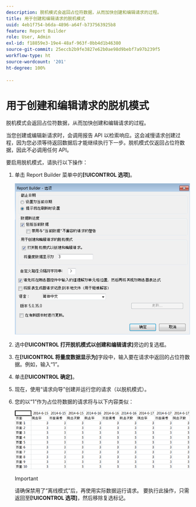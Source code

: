 ```yaml
---
description: 脱机模式会返回占位符数据，从而加快创建和编辑请求的过程。
title: 用于创建和编辑请求的脱机模式
uuid: 4eb1f754-b6da-4896-a64f-b737563925b8
feature: Report Builder
role: User, Admin
exl-id: f18859e3-19e4-48af-963f-0bb4d1b46380
source-git-commit: 25eccb2b9fe3827e62b0ae98d9bebf7a97b239f5
workflow-type: ht
source-wordcount: '201'
ht-degree: 100%

---
```


# 用于创建和编辑请求的脱机模式

脱机模式会返回占位符数据，从而加快创建和编辑请求的过程。

当您创建或编辑新请求时，会调用报告 API 以检索响应。这会减慢请求创建过程，因为您必须等待返回数据后才能继续执行下一步。脱机模式仅返回占位符数据，因此不必调用任何 API。

要启用脱机模式，请执行以下操作：

1. 单击 Report Builder 菜单中的&#x200B;**[!UICONTROL 选项]**。

   ![离线模式](assets/offline_mode.png)

1. 选中&#x200B;**[!UICONTROL 打开脱机模式以创建和编辑请求]**&#x200B;旁边的复选框。
1. 在&#x200B;**[!UICONTROL 将量度数据显示为]**&#x200B;字段中，输入要在请求中返回的占位符数据。例如，输入“1”。
1. 单击&#x200B;**[!UICONTROL 确定]**。
1. 现在，使用“请求向导”创建并运行您的请求（以脱机模式）。
1. 您的以“1”作为占位符数据的请求将与以下内容类似：

   ![离线模式示例](assets/offline_mode_example.png)

   >[!IMPORTANT]
   >
   >请确保禁用了“离线模式”后，再使用实际数据运行请求。 要执行此操作，只需返回至&#x200B;**[!UICONTROL 选项]**，然后移除复选标记。
